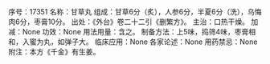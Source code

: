 序号：17351
名称：甘草丸
组成：甘草6分（炙），人参6分，半夏6分（洗），乌悔肉6分，枣膏10分。
出处：《外台》卷二十二引《删繁方》。
主治：口热干燥。
加减：None
功效：None
用法用量：含之。
制备方法：上5味，捣筛4味，枣膏相和，入蜜为丸，如弹子大。
临床应用：None
各家论述：None
用药禁忌：None
附注：本方《千金》有生姜。
